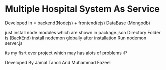 # Multiple Hospital System As Service
Developed In = backend(Nodejs) + frontend(ejs) DataBase (Mongodb)

just install node modules which are shown in package.json 
Directory Folder is (BackEnd)
install nodemon globally
after installation Run nodemon server.js

its my fisrt ever project which may has alots of problems 
:P

Developed By Jamal Tanoli And Muhammad Fazeel 